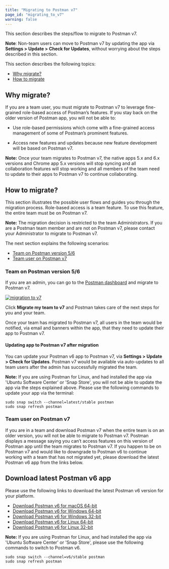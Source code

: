```yaml
---
title: "Migrating to Postman v7"
page_id: "migrating_to_v7"
warning: false
---
```


This section describes the steps/flow to migrate to Postman v7.

**Note**: Non-team users can move to Postman v7 by updating the app via **Settings > Update > Check for Updates**, without worrying about the steps described in this section.

This section describes the following topics:

* [Why migrate?](#why-migrate)
* [How to migrate](#how-to-migrate)

## Why migrate?

If you are a team user, you must migrate to Postman v7 to leverage fine-grained role-based access of Postman’s features. If you stay back on the older version of Postman app, you will not be able to:

* Use role-based permissions which come with a fine-grained access management of some of Postman’s prominent features.

* Access new features and updates because new feature development will be based on Postman v7.

**Note:** Once your team migrates to Postman v7, the native apps 5.x and 6.x versions and Chrome app 5.x versions will stop syncing and all collaboration features will stop working and all members of the team need to update to their apps to Postman v7 to continue collaborating.

## How to migrate?

This section illustrates the possible user flows and guides you through the migration process. Role-based access is a team feature. To use this feature, the entire team must be on Postman v7.

**Note:** The migration decision is restricted to the team Administrators. If you are a Postman team member and are not on Postman v7, please contact your Administrator to migrate to Postman v7.

The next section explains the following scenarios:

* [Team on Postman version 5/6](#team-on-postman-version-5/6)
* [Team user on Postman v7](#team-user-on-postman-v7)

### Team on Postman version 5/6

If you are an admin, you can go to the [Postman dashboard](https://go.postman.co/settings/team/roles) and migrate to Postman v7.

[![migration to v7](https://s3.amazonaws.com/postman-static-getpostman-com/postman-docs/Migrate2.png)](https://s3.amazonaws.com/postman-static-getpostman-com/postman-docs/Migrate2.png)

Click **Migrate my team to v7** and Postman takes care of the next steps for you and your team.

Once your team has migrated to Postman v7, all users in the team would be notified, via email and banners within the app, that they need to update their app to Postman v7.

#### Updating app to Postman v7 after migration

You can update your Postman v6 app to Postman v7, via **Settings > Update > Check for Updates**. Postman v7 would be available via auto-updates to all team users after the admin has successfully migrated the team.

**Note:** If you are using Postman for Linux, and had installed the app via 'Ubuntu Software Center' or 'Snap Store', you will not be able to update the app via the steps explained above. Please use the following commands to update your app via the terminal:

```
sudo snap switch --channel=latest/stable postman
sudo snap refresh postman
```

### Team user on Postman v7

If you are in a team and download Postman v7 when the entire team is on an older version, you will not be able to migrate to Postman v7. Postman displays a message saying you can’t access features on this version of Postman app until the team migrates to Postman v7. If you happen to be on Postman v7 and would like to downgrade to Postman v6 to continue working with a team that has not migrated yet, please download the latest Postman v6 app from the links below.

## Download latest Postman v6 app

Please use the following links to download the latest Postman v6 version for your platform.

* [Download Postman v6 for macOS 64-bit](https://go.pstmn.io/dl-macos64-v6-latest)
* [Download Postman v6 for Windows 64-bit](https://go.pstmn.io/dl-win64-v6-latest)
* [Download Postman v6 for Windows 32-bit](https://go.pstmn.io/dl-win32-v6-latest)
* [Download Postman v6 for Linux 64-bit](https://go.pstmn.io/dl-linux64-v6-latest)
* [Download Postman v6 for Linux 32-bit](https://go.pstmn.io/dl-linux32-v6-latest)

**Note:** If you are using Postman for Linux, and had installed the app via 'Ubuntu Software Center' or 'Snap Store', please use the following commands to switch to Postman v6.

```
sudo snap switch --channel=v6/stable postman
sudo snap refresh postman
```
